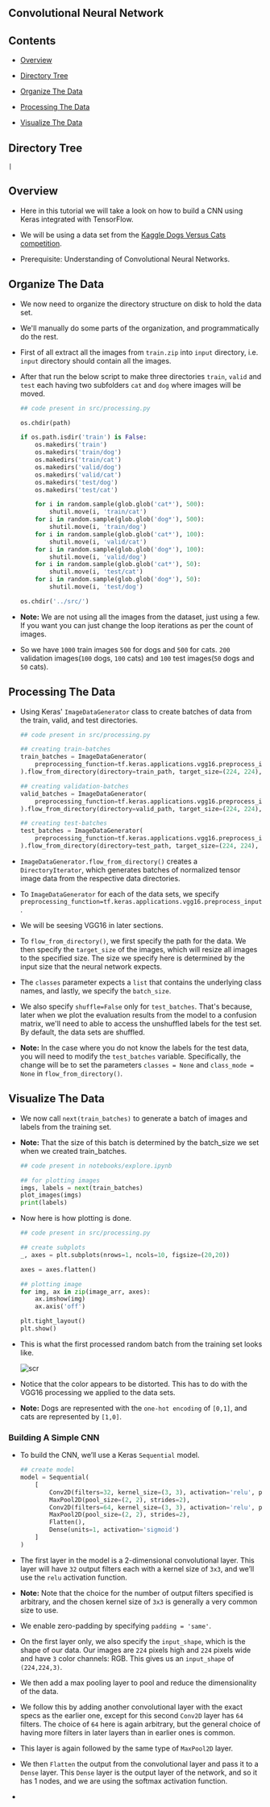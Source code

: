 ## Convolutional Neural Network

## Contents

* [Overview](#overview)

* [Directory Tree](#directory-tree)

* [Organize The Data](#organize-the-data)

* [Processing The Data](#processing-the-data)

* [Visualize The Data](#visualize-the-data)

## Directory Tree

```
|
```

## Overview

* Here in this tutorial we will take a look on how to build a CNN using Keras integrated with TensorFlow.

* We will be using a data set from the [Kaggle Dogs Versus Cats competition](https://www.kaggle.com/c/dogs-vs-cats/data). 

* Prerequisite: Understanding of Convolutional Neural Networks.

## Organize The Data

* We now need to organize the directory structure on disk to hold the data set. 

* We'll manually do some parts of the organization, and programmatically do the rest.

* First of all extract all the images from `train.zip` into `input` directory, i.e. `input` directory should contain all the images.

* After that run the below script to make three directories `train`, `valid` and `test` each having two subfolders `cat` and `dog` where images will be moved.

  ```python
  ## code present in src/processing.py
  
  os.chdir(path)

  if os.path.isdir('train') is False:
      os.makedirs('train')
      os.makedirs('train/dog')
      os.makedirs('train/cat')
      os.makedirs('valid/dog')
      os.makedirs('valid/cat')
      os.makedirs('test/dog')
      os.makedirs('test/cat')

      for i in random.sample(glob.glob('cat*'), 500):
          shutil.move(i, 'train/cat')      
      for i in random.sample(glob.glob('dog*'), 500):
          shutil.move(i, 'train/dog')
      for i in random.sample(glob.glob('cat*'), 100):
          shutil.move(i, 'valid/cat')        
      for i in random.sample(glob.glob('dog*'), 100):
          shutil.move(i, 'valid/dog')
      for i in random.sample(glob.glob('cat*'), 50):
          shutil.move(i, 'test/cat')      
      for i in random.sample(glob.glob('dog*'), 50):
          shutil.move(i, 'test/dog')

  os.chdir('../src/')
  ```
  
 * **Note:** We are not using all the images from the dataset, just using a few. If you want you can just change the loop iterations as per the count of images.
 
 * So we have `1000` train images `500` for dogs and `500` for cats. `200` validation images(`100` dogs, `100` cats) and `100` test images(`50` dogs and `50` cats).
 
## Processing The Data

* Using Keras' `ImageDataGenerator` class to create batches of data from the train, valid, and test directories.

  ```python
  ## code present in src/processing.py
  
  ## creating train-batches
  train_batches = ImageDataGenerator(
      preprocessing_function=tf.keras.applications.vgg16.preprocess_input
  ).flow_from_directory(directory=train_path, target_size=(224, 224), classes=['cat', 'dog'], batch_size=10)

  ## creating validation-batches
  valid_batches = ImageDataGenerator(
      preprocessing_function=tf.keras.applications.vgg16.preprocess_input
  ).flow_from_directory(directory=valid_path, target_size=(224, 224), classes=['cat', 'dog'], batch_size=10)

  ## creating test-batches
  test_batches = ImageDataGenerator(
      preprocessing_function=tf.keras.applications.vgg16.preprocess_input
  ).flow_from_directory(directory=test_path, target_size=(224, 224), classes=['cat', 'dog'], batch_size=10, shuffle=False)
  ```
  
* `ImageDataGenerator.flow_from_directory()` creates a `DirectoryIterator`, which generates batches of normalized tensor image data from the respective data directories.  

* To `ImageDataGenerator` for each of the data sets, we specify `preprocessing_function=tf.keras.applications.vgg16.preprocess_input`.

* We will be seesing VGG16 in later sections.

* To `flow_from_directory()`, we first specify the path for the data. We then specify the `target_size` of the images, which will resize all images to the specified size. The size we specify here is determined by the input size that the neural network expects.

* The `classes` parameter expects a `list` that contains the underlying class names, and lastly, we specify the `batch_size`.

* We also specify `shuffle=False` only for `test_batches`. That's because, later when we plot the evaluation results from the model to a confusion matrix, we'll need to able to access the unshuffled labels for the test set. By default, the data sets are shuffled.

* **Note:** In the case where you do not know the labels for the test data, you will need to modify the `test_batches` variable. Specifically, the change will be to set the parameters `classes = None` and `class_mode = None` in `flow_from_directory()`. 

## Visualize The Data 

* We now call `next(train_batches)` to generate a batch of images and labels from the training set. 

* **Note:** That the size of this batch is determined by the batch_size we set when we created train_batches. 

  ```python
  ## code present in notebooks/explore.ipynb
  
  ## for plotting images
  imgs, labels = next(train_batches)
  plot_images(imgs)
  print(labels)
  ```
  
* Now here is how plotting is done.
  
  ```python
  ## code present in src/processing.py
  
  ## create subplots
  _, axes = plt.subplots(nrows=1, ncols=10, figsize=(20,20))

  axes = axes.flatten()

  ## plotting image
  for img, ax in zip(image_arr, axes):
      ax.imshow(img)
      ax.axis('off')

  plt.tight_layout()
  plt.show()
  ```

* This is what the first processed random batch from the training set looks like.
  
  ![scr](https://user-images.githubusercontent.com/33928040/88193342-2f8bc200-cc5b-11ea-800e-6d4d4a09e119.png)
  
* Notice that the color appears to be distorted. This has to do with the VGG16 processing we applied to the data sets.

* **Note:** Dogs are represented with the `one-hot encoding` of `[0,1]`, and cats are represented by `[1,0]`. 

### Building A Simple CNN

* To build the CNN, we’ll use a Keras `Sequential` model.

  ```python
  ## create model
  model = Sequential(
      [
          Conv2D(filters=32, kernel_size=(3, 3), activation='relu', padding='same', input_shape=(224, 224, 3)),
          MaxPool2D(pool_size=(2, 2), strides=2),
          Conv2D(filters=64, kernel_size=(3, 3), activation='relu', padding='same'),
          MaxPool2D(pool_size=(2, 2), strides=2),
          Flatten(),
          Dense(units=1, activation='sigmoid')
      ]
  )
  ```
  
* The first layer in the model is a 2-dimensional convolutional layer. This layer will have `32` output filters each with a kernel size of `3x3`, and we’ll use the `relu` activation function.   

* **Note:** Note that the choice for the number of output filters specified is arbitrary, and the chosen kernel size of `3x3` is generally a very common size to use. 

* We enable zero-padding by specifying `padding = 'same'`.

* On the first layer only, we also specify the `input_shape`, which is the shape of our data. Our images are `224` pixels high and `224` pixels wide and have `3` color channels: RGB. This gives us an `input_shape` of `(224,224,3)`. 

* We then add a max pooling layer to pool and reduce the dimensionality of the data.

* We follow this by adding another convolutional layer with the exact specs as the earlier one, except for this second `Conv2D` layer has `64` filters. The choice of `64` here is again arbitrary, but the general choice of having more filters in later layers than in earlier ones is common. 

* This layer is again followed by the same type of `MaxPool2D` layer. 

* We then `Flatten` the output from the convolutional layer and pass it to a `Dense` layer. This `Dense` layer is the output layer of the network, and so it has 1 nodes, and we are using the softmax activation function.

* 
